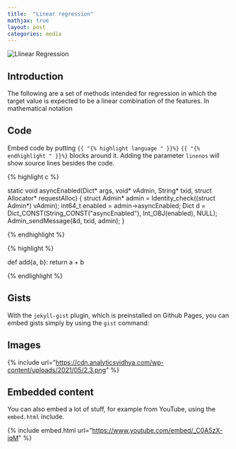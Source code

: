 ```yaml
---
title:  "Linear regression"
mathjax: true
layout: post
categories: media
---
```


![Llinear Regression](https://cdn.analyticsvidhya.com/wp-content/uploads/2021/05/2.3.png)


## Introduction

The following are a set of methods intended for regression in which the target value is expected to be a linear combination of the features. In mathematical notation

## Code

Embed code by putting `{{ "{% highlight language " }}%}` `{{ "{% endhighlight " }}%}` blocks around it. Adding the parameter `linenos` will show source lines besides the code.

{% highlight c %}

static void asyncEnabled(Dict* args, void* vAdmin, String* txid, struct Allocator* requestAlloc)
{
    struct Admin* admin = Identity_check((struct Admin*) vAdmin);
    int64_t enabled = admin->asyncEnabled;
    Dict d = Dict_CONST(String_CONST("asyncEnabled"), Int_OBJ(enabled), NULL);
    Admin_sendMessage(&d, txid, admin);
}

{% endhighlight %}

{% highlight %}

def add{a, b}:
    return a + b
    
{% endlighlight %}

## Gists

With the `jekyll-gist` plugin, which is preinstalled on Github Pages, you can embed gists simply by using the `gist` command:

<script src="https://gist.github.com/5555251.js?file=gist.md"></script>

## Images

{% include url="https://cdn.analyticsvidhya.com/wp-content/uploads/2021/05/2.3.png" %}

## Embedded content

You can also embed a lot of stuff, for example from YouTube, using the `embed.html` include.

{% include embed.html url="https://www.youtube.com/embed/_C0A5zX-iqM" %}

